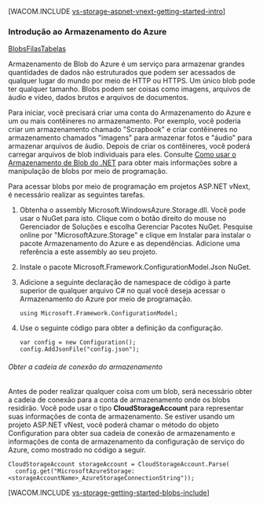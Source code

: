 <properties title="Getting Started with Azure Storage" pageTitle="Getting Started with Azure Storage" metaKeywords="Azure, Getting Started, Storage" description="" services="storage" documentationCenter="" authors="ghogen, kempb" />

<tags ms.service="storage" ms.workload="web" ms.tgt_pltfrm="na" ms.devlang="na" ms.topic="article" ms.date="10/10/2014" ms.author="ghogen, kempb"></tags>

[WACOM.INCLUDE [vs-storage-aspnet-vnext-getting-started-intro][vs-storage-aspnet-vnext-getting-started-intro]]

### Introdução ao Armazenamento do Azure

<div class="dev-center-tutorial-selector sublanding"><a href="/en-us/documentation/articles/vs-storage-aspnet-vnext-getting-started-blobs" title="Blobs" class="current">Blobs</a><a href="/en-us/documentation/articles/vs-storage-aspnet-vnext-getting-started-queues" title="Filas">Filas</a><a href="/en-us/documentation/articles/vs-storage-aspnet-vnext-getting-started-tables" title="Tabelas">Tabelas</a></div>

Armazenamento de Blob do Azure é um serviço para armazenar grandes quantidades de dados não estruturados que podem ser acessados de qualquer lugar do mundo por meio de HTTP ou HTTPS. Um único blob pode ter qualquer tamanho. Blobs podem ser coisas como imagens, arquivos de áudio e vídeo, dados brutos e arquivos de documentos.

Para iniciar, você precisará criar uma conta do Armazenamento do Azure e um ou mais contêineres no armazenamento. Por exemplo, você poderia criar um armazenamento chamado "Scrapbook" e criar contêineres no armazenamento chamados "imagens" para armazenar fotos e "áudio" para armazenar arquivos de áudio. Depois de criar os contêineres, você poderá carregar arquivos de blob individuais para eles. Consulte [Como usar o Armazenamento de Blob do .NET][Como usar o Armazenamento de Blob do .NET] para obter mais informações sobre a manipulação de blobs por meio de programação.

Para acessar blobs por meio de programação em projetos ASP.NET vNext, é necessário realizar as seguintes tarefas.

1.  Obtenha o assembly Microsoft.WindowsAzure.Storage.dll. Você pode usar o NuGet para isto. Clique com o botão direito do mouse no Gerenciador de Soluções e escolha Gerenciar Pacotes NuGet. Pesquise online por "MicrosoftAzure.Storage" e clique em Instalar para instalar o pacote Armazenamento do Azure e as dependências. Adicione uma referência a este assembly ao seu projeto.
2.  Instale o pacote Microsoft.Framework.ConfigurationModel.Json NuGet.
3.  Adicione a seguinte declaração de namespace de código à parte superior de qualquer arquivo C# no qual você deseja acessar o Armazenamento do Azure por meio de programação.

        using Microsoft.Framework.ConfigurationModel;

4.  Use o seguinte código para obter a definição da configuração.

        var config = new Configuration();
        config.AddJsonFile("config.json");

###### Obter a cadeia de conexão do armazenamento

Antes de poder realizar qualquer coisa com um blob, será necessário obter a cadeia de conexão para a conta de armazenamento onde os blobs residirão. Você pode usar o tipo **CloudStorageAccount** para representar suas informações de conta de armazenamento. Se estiver usando um projeto ASP.NET vNest, você poderá chamar o método do objeto Configuration para obter sua cadeia de conexão de armazenamento e informações de conta de armazenamento da configuração de serviço do Azure, como mostrado no código a seguir.

    CloudStorageAccount storageAccount = CloudStorageAccount.Parse(
      config.get("MicrosoftAzureStorage:<storageAccountName>_AzureStorageConnectionString"));

[WACOM.INCLUDE [vs-storage-getting-started-blobs-include][vs-storage-getting-started-blobs-include]]

  [vs-storage-aspnet-vnext-getting-started-intro]: ../includes/vs-storage-aspnet-vnext-getting-started-intro.md
  [Blobs]: /en-us/documentation/articles/vs-storage-aspnet-vnext-getting-started-blobs "Blobs"
  [Filas]: /en-us/documentation/articles/vs-storage-aspnet-vnext-getting-started-queues "Filas"
  [Tabelas]: /en-us/documentation/articles/vs-storage-aspnet-vnext-getting-started-tables "Tabelas"
  [Como usar o Armazenamento de Blob do .NET]: http://azure.microsoft.com/en-us/documentation/articles/storage-dotnet-how-to-use-blobs/ "Como usar o Armazenamento de Blob do .NET"
  [vs-storage-getting-started-blobs-include]: ../includes/vs-storage-getting-started-blobs-include.md
